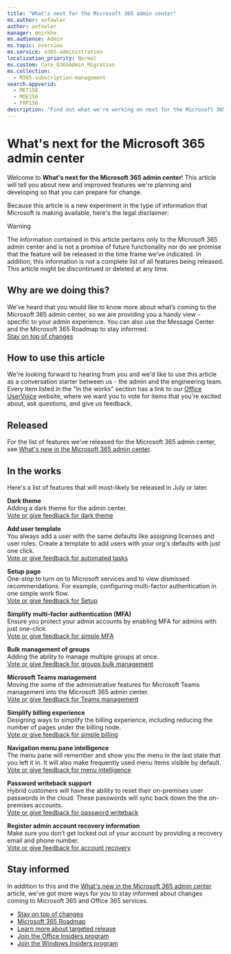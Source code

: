```yaml
---
title: "What's next for the Microsoft 365 admin center"
ms.author: anfowler
author: anfowler
manager: mnirkhe
ms.audience: Admin
ms.topic: overview
ms.service: o365-administration
localization_priority: Normal
ms.custom: Core_O365Admin_Migration
ms.collection:
  - M365-subscription-management
search.appverid:
  - MET150
  - MOE150
  - FRP150
description: "Find out what we're working on next for the Microsoft 365 admin center."
---
```


# What's next for the Microsoft 365 admin center

Welcome to **What's next for the Microsoft 365 admin center**! This article will tell you about new and improved features we're planning and developing so that you can prepare for change. 

Because this article is a new experiment in the type of information that Microsoft is making available, here's the legal disclaimer:
> [!WARNING]
> The information contained in this article pertains only to the Microsoft 365 admin center and is not a promise of future functionality nor do we promise that the feature will be released in the time frame we've indicated. In addition, this information is not a complete list of all features being released. This article might be discontinued or deleted at any time.

## Why are we doing this?
We’ve heard that you would like to know more about what’s coming to the Microsoft 365 admin center, so we are providing you a handy view - specific to your admin experience. You can also use the Message Center and the Microsoft 365 Roadmap to stay informed.  
[Stay on top of changes](manage/stay-on-top-of-updates.md)

## How to use this article
We're looking forward to hearing from you and we'd like to use this article as a conversation starter between us - the admin and the engineering team. Every item listed in the "In the works" section has a link to our [Office UserVoice](https://office365.uservoice.com/forums/273493-office-365-admin) website, where we want you to vote for items that you're excited about, ask questions, and give us feedback.

## Released
For the list of features we've released for the Microsoft 365 admin center, see [What's new in the Microsoft 365 admin center](whats-new-in-preview.md).

## In the works
Here's a list of features that will most-likely be released in July or later. 

**Dark theme**<br>
Adding a dark theme for the admin center.
<br>
[Vote or give feedback for dark theme ](https://office365.uservoice.com/forums/273493-office-365-admin/suggestions/36076711-dark-theme-for-the-new-admin-gui )

**Add user template**<br>
You always add a user with the same defaults like assigning licenses and user roles. Create a template to add users with your org's defaults with just one click. <br>
[Vote or give feedback for automated tasks](https://office365.uservoice.com/forums/273493-office-365-admin/suggestions/16255120-new-user-templates)

**Setup page**<br>
One-stop to turn on to Microsoft services and to view dismissed recommendations. For example, configuring multi-factor authentication in one simple work flow.<br>
[Vote or give feedback for Setup](https://office365.uservoice.com/forums/273493-office-365-admin/suggestions/37705198-make-it-easier-to-setup-features-for-all-microsoft)

**Simplify multi-factor authentication (MFA)**<br>
Ensure you protect your admin accounts by enabling MFA for admins with just one-click.<br>
[Vote or give feedback for simple MFA](https://office365.uservoice.com/forums/273493-office-365-admin/suggestions/35811274-baseline-policy-require-mfa-for-admins-preview)<br>

**Bulk management of groups**<br>
Adding the ability to manage multiple groups at once.<br>
[Vote or give feedback for groups bulk management](https://office365.uservoice.com/forums/273493-office-365-admin/suggestions/12950592-please-improve-user-group-and-management-in-the-ne)

**Microsoft Teams management**<br>
Moving the some of the administrative features for Microsoft Teams management into the Microsoft 365 admin center. <br>
[Vote or give feedback for Teams management](https://office365.uservoice.com/forums/273493-office-365-admin/suggestions/17961592-manage-all-from-one-admin-center)

**Simplify billing experience**<br>
Designing ways to simplify the billing experience, including reducing the number of pages under the billing node.<br>
[Vote or give feedback for simple billing](https://office365.uservoice.com/forums/273493-office-365-admin/suggestions/11579520-billing)

**Navigation menu pane intelligence**<br>
 The menu pane will remember and show you the menu in the last state that you left it in. It will also make frequently used menu items visible by default.<br>
[Vote or give feedback for menu intelligence](https://office365.uservoice.com/forums/273493-office-365-admin/suggestions/37705138-let-the-left-nav-menu-remember-my-favorites)

**Password writeback support**<br>
Hybrid customers will have the ability to reset their on-premises user passwords in the cloud. These passwords will sync back down the the on-premises accounts. <br>
[Vote or give feedback for password writeback](https://office365.uservoice.com/forums/273493-office-365-admin/suggestions/9496608-read-and-use-must-change-password-attribute-with)

**Register admin account recovery information**<br>
Make sure you don’t get locked out of your account by providing a recovery email and phone number.<br>
[Vote or give feedback for account recovery](https://office365.uservoice.com/forums/273493-office-365-admin/suggestions/37800766-register-admin-account-recovery-information)

## Stay informed
In addition to this and the [What's new in the Microsoft 365 admin center](whats-new-in-preview.md) article, we've got more ways for you to stay informed about changes coming to Microsoft 365 and Office 365 services.

- [Stay on top of changes](manage/stay-on-top-of-updates.md)
- [Microsoft 365 Roadmap](https://www.microsoft.com/en-us/microsoft-365/roadmap)
- [Learn more about targeted release](manage/release-options-in-office-365.md)
- [Join the Office Insiders program](https://insider.office.com/en-us/join)
- [Join the Windows Insiders program](https://insider.windows.com/en-us/)